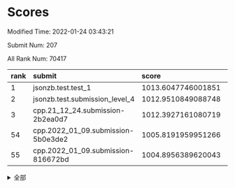 # Scores

Modified Time: 2022-01-24 03:43:21

Submit Num: 207

All Rank Num: 70417

| rank |               submit               |       score        |       sigma        | pk_num |
| :--- | :--------------------------------- | :----------------- | :----------------- | :----- |
| 1    | jsonzb.test.test_1                 | 1013.6047746001851 | 0.8156981060000225 | 1361   |
| 2    | jsonzb.test.submission_level_4     | 1012.9510849088748 | 0.803115658443084  | 1360   |
| 3    | cpp.21_12_24.submission-2b2ea0d7   | 1012.3927161080719 | 0.8147107400737127 | 1358   |
| 54   | cpp.2022_01_09.submission-5b0e3de2 | 1005.8191959951266 | 0.7369964337190453 | 1360   |
| 55   | cpp.2022_01_09.submission-816672bd | 1004.8956389620043 | 0.7077978392233877 | 1359   |


<details>
<summary>全部</summary>

| rank |                 submit                 |       score        |       sigma        | pk_num |
| :--- | :------------------------------------- | :----------------- | :----------------- | :----- |
| 1    | jsonzb.test.test_1                     | 1013.6047746001851 | 0.8156981060000225 | 1361   |
| 2    | jsonzb.test.submission_level_4         | 1012.9510849088748 | 0.803115658443084  | 1360   |
| 3    | cpp.21_12_24.submission-2b2ea0d7       | 1012.3927161080719 | 0.8147107400737127 | 1358   |
| 4    | gobigger.level_3.submission_level_3_25 | 1011.5593317847047 | 0.7600792316564523 | 1362   |
| 5    | gobigger.level_3.submission_level_3_41 | 1011.4903818310138 | 0.7941292331017469 | 1363   |
| 6    | gobigger.level_3.submission_level_3_38 | 1011.4077060626912 | 0.8079167750110624 | 1359   |
| 7    | gobigger.level_3.submission_level_3_30 | 1011.1722189251966 | 0.7794705594707794 | 1357   |
| 8    | gobigger.level_3.submission_level_3_37 | 1011.0334957660729 | 0.781685925047116  | 1366   |
| 9    | gobigger.level_3.submission_level_3_32 | 1010.9286346219363 | 0.7663374290310834 | 1362   |
| 10   | gobigger.level_3.submission_level_3_21 | 1010.8051965286359 | 0.7624609123779843 | 1357   |
| 11   | gobigger.level_3.submission_level_3_48 | 1010.8049101387396 | 0.7649615113696575 | 1363   |
| 12   | gobigger.level_3.submission_level_3_46 | 1010.8035286789566 | 0.7663260691076277 | 1364   |
| 13   | gobigger.level_3.submission_level_3_28 | 1010.7849589679028 | 0.7641507585393692 | 1367   |
| 14   | gobigger.level_3.submission_level_3_42 | 1010.7838743905297 | 0.7487319730384365 | 1363   |
| 15   | gobigger.level_3.submission_level_3_16 | 1010.6607773208002 | 0.7600025535423427 | 1365   |
| 16   | gobigger.level_3.submission_level_3_4  | 1010.5888042893371 | 0.7899724168523162 | 1361   |
| 17   | gobigger.level_3.submission_level_3_6  | 1010.5166357421145 | 0.7725623773807849 | 1367   |
| 18   | gobigger.level_3.submission_level_3_40 | 1010.4406600665511 | 0.7542148215021923 | 1365   |
| 19   | gobigger.level_3.submission_level_3_45 | 1010.4346510565117 | 0.788055420369106  | 1355   |
| 20   | gobigger.level_3.submission_level_3_2  | 1010.4165765322076 | 0.7653191796813569 | 1360   |
| 21   | gobigger.level_3.submission_level_3_26 | 1010.4158678300555 | 0.7530206465513447 | 1360   |
| 22   | gobigger.level_3.submission_level_3_24 | 1010.3283072568473 | 0.7628906044270104 | 1361   |
| 23   | gobigger.level_3.submission_level_3_15 | 1010.246067128673  | 0.776601068553472  | 1356   |
| 24   | gobigger.level_3.submission_level_3_36 | 1010.216292012635  | 0.7794549755802547 | 1363   |
| 25   | gobigger.level_3.submission_level_3_17 | 1010.2099307887693 | 0.7494702646453165 | 1361   |
| 26   | gobigger.level_3.submission_level_3_31 | 1010.1769614809207 | 0.7483272551041551 | 1353   |
| 27   | gobigger.level_3.submission_level_3_7  | 1010.1741967933007 | 0.7683244753374145 | 1362   |
| 28   | gobigger.level_3.submission_level_3_49 | 1010.1043771043102 | 0.7874233075522449 | 1357   |
| 29   | gobigger.level_3.submission_level_3_1  | 1009.9216516254306 | 0.7637842228315176 | 1357   |
| 30   | gobigger.level_3.submission_level_3_3  | 1009.830510509444  | 0.7563538334664183 | 1362   |
| 31   | gobigger.level_3.submission_level_3_39 | 1009.8051496092543 | 0.7699649286354765 | 1361   |
| 32   | gobigger.level_3.submission_level_3_10 | 1009.7579383622951 | 0.7508637565964428 | 1363   |
| 33   | gobigger.level_3.submission_level_3_0  | 1009.6227482049827 | 0.7418138045867478 | 1359   |
| 34   | gobigger.level_3.submission_level_3_29 | 1009.6109876751946 | 0.7424468616128351 | 1362   |
| 35   | gobigger.level_3.submission_level_3_27 | 1009.5620870788663 | 0.7526715751589652 | 1357   |
| 36   | gobigger.level_3.submission_level_3_23 | 1009.5037800609888 | 0.7662720913684946 | 1360   |
| 37   | gobigger.level_3.submission_level_3_14 | 1009.4856024283107 | 0.7473429695125317 | 1362   |
| 38   | gobigger.level_3.submission_level_3_47 | 1009.4468181266564 | 0.7452791313441672 | 1361   |
| 39   | gobigger.level_3.submission_level_3_9  | 1009.4231027560813 | 0.7457239785132238 | 1358   |
| 40   | gobigger.level_3.submission_level_3_5  | 1009.4053127425475 | 0.7596858497916111 | 1358   |
| 41   | gobigger.level_3.submission_level_3_13 | 1009.3685177166608 | 0.7508613251155454 | 1359   |
| 42   | gobigger.level_3.submission_level_3_20 | 1009.3421612896354 | 0.7858359611748976 | 1355   |
| 43   | gobigger.level_3.submission_level_3_44 | 1009.3297827023621 | 0.7481018624195414 | 1363   |
| 44   | gobigger.level_3.submission_level_3_43 | 1009.2881900153573 | 0.7572331496836451 | 1365   |
| 45   | gobigger.level_3.submission_level_3_8  | 1009.2644715130078 | 0.7415951387131644 | 1355   |
| 46   | gobigger.level_3.submission_level_3_22 | 1009.1196621383264 | 0.7670045077248813 | 1359   |
| 47   | gobigger.level_3.submission_level_3_11 | 1009.0072366694704 | 0.7473219207892031 | 1363   |
| 48   | gobigger.level_3.submission_level_3_19 | 1008.7666862836315 | 0.7513637571874211 | 1363   |
| 49   | gobigger.level_3.submission_level_3_34 | 1008.7227172838845 | 0.747457435420497  | 1360   |
| 50   | gobigger.level_3.submission_level_3_18 | 1008.5793714781269 | 0.741661462021631  | 1362   |
| 51   | gobigger.level_3.submission_level_3_33 | 1008.5403558391716 | 0.7513227411586451 | 1365   |
| 52   | gobigger.level_3.submission_level_3_12 | 1008.2025275462747 | 0.7519322213509494 | 1360   |
| 53   | gobigger.level_3.submission_level_3_35 | 1007.7358284412293 | 0.7598590130145928 | 1361   |
| 54   | cpp.2022_01_09.submission-5b0e3de2     | 1005.8191959951266 | 0.7369964337190453 | 1360   |
| 55   | cpp.2022_01_09.submission-816672bd     | 1004.8956389620043 | 0.7077978392233877 | 1359   |
| 56   | gobigger.level_1.submission_level_1_1  | 1004.5553859573178 | 0.7188039740533129 | 1360   |
| 57   | gobigger.level_1.submission_level_1_49 | 1004.5121571944495 | 0.7163776232919195 | 1361   |
| 58   | gobigger.level_1.submission_level_1_35 | 1004.3965950267586 | 0.7139543684694902 | 1360   |
| 59   | gobigger.level_1.submission_level_1_23 | 1004.2277974596643 | 0.7159648276020912 | 1360   |
| 60   | gobigger.level_1.submission_level_1_5  | 1004.2100397448049 | 0.7311974271905598 | 1361   |
| 61   | gobigger.level_1.submission_level_1_3  | 1004.1109137040398 | 0.7315651507607336 | 1358   |
| 62   | gobigger.level_1.submission_level_1_7  | 1004.0895818821741 | 0.7287879127499588 | 1358   |
| 63   | gobigger.level_1.submission_level_1_33 | 1004.0735049688826 | 0.7228699349747847 | 1362   |
| 64   | gobigger.level_1.submission_level_1_11 | 1003.9347665290735 | 0.7125723659604144 | 1366   |
| 65   | gobigger.level_1.submission_level_1_27 | 1003.8720350391945 | 0.7165748549617482 | 1362   |
| 66   | gobigger.level_1.submission_level_1_24 | 1003.7535787697536 | 0.7109156052460366 | 1360   |
| 67   | gobigger.level_1.submission_level_1_41 | 1003.7381806717133 | 0.7230302516340988 | 1361   |
| 68   | gobigger.level_1.submission_level_1_28 | 1003.7144377265529 | 0.7217947693758666 | 1359   |
| 69   | gobigger.level_1.submission_level_1_34 | 1003.6779776186776 | 0.7214051978772984 | 1360   |
| 70   | gobigger.level_1.submission_level_1_39 | 1003.6523687592756 | 0.712887269102573  | 1365   |
| 71   | gobigger.level_1.submission_level_1_44 | 1003.6405798964779 | 0.7246975969389936 | 1367   |
| 72   | gobigger.level_1.submission_level_1_16 | 1003.5934544703721 | 0.7132121879294155 | 1359   |
| 73   | gobigger.level_1.submission_level_1_40 | 1003.5618336333965 | 0.7347500642462121 | 1360   |
| 74   | gobigger.level_1.submission_level_1_38 | 1003.5529583667475 | 0.7178430112107289 | 1367   |
| 75   | gobigger.level_1.submission_level_1_4  | 1003.2841851725802 | 0.7180369150700964 | 1364   |
| 76   | gobigger.level_1.submission_level_1_32 | 1003.2803454162039 | 0.7149674194758563 | 1358   |
| 77   | gobigger.level_1.submission_level_1_21 | 1003.2714769379855 | 0.7203923787180716 | 1361   |
| 78   | gobigger.level_1.submission_level_1_19 | 1003.249103003314  | 0.7153045672245825 | 1359   |
| 79   | gobigger.level_1.submission_level_1_0  | 1003.1504641015918 | 0.713433643296445  | 1358   |
| 80   | gobigger.level_1.submission_level_1_9  | 1003.1072899987261 | 0.714855399137578  | 1366   |
| 81   | gobigger.level_1.submission_level_1_17 | 1002.9802052194125 | 0.7098977092495126 | 1358   |
| 82   | gobigger.level_1.submission_level_1_18 | 1002.9766442117366 | 0.7148917555072054 | 1361   |
| 83   | gobigger.level_1.submission_level_1_48 | 1002.9551653871625 | 0.7181174118795458 | 1354   |
| 84   | gobigger.level_1.submission_level_1_30 | 1002.949655719453  | 0.7194724082143203 | 1361   |
| 85   | gobigger.level_1.submission_level_1_22 | 1002.9224106161562 | 0.709793971270494  | 1365   |
| 86   | gobigger.level_1.submission_level_1_26 | 1002.9100458062939 | 0.7183797131680038 | 1362   |
| 87   | gobigger.level_1.submission_level_1_37 | 1002.8812099667385 | 0.7295555309420726 | 1360   |
| 88   | gobigger.level_1.submission_level_1_6  | 1002.8256355812929 | 0.7174872326256791 | 1361   |
| 89   | gobigger.level_1.submission_level_1_2  | 1002.8253724407249 | 0.7083267898898984 | 1361   |
| 90   | gobigger.level_1.submission_level_1_46 | 1002.8163081661602 | 0.7233259429288346 | 1356   |
| 91   | gobigger.level_1.submission_level_1_15 | 1002.797475153407  | 0.7174148023904067 | 1365   |
| 92   | gobigger.level_1.submission_level_1_13 | 1002.7727224392021 | 0.7099738369031438 | 1359   |
| 93   | gobigger.level_1.submission_level_1_43 | 1002.7537137967283 | 0.70916323338999   | 1362   |
| 94   | gobigger.level_1.submission_level_1_36 | 1002.7510612153733 | 0.7144184761707105 | 1361   |
| 95   | gobigger.level_1.submission_level_1_31 | 1002.7316337533754 | 0.7063986438468592 | 1356   |
| 96   | gobigger.level_1.submission_level_1_45 | 1002.6894621116945 | 0.7166555910599592 | 1363   |
| 97   | gobigger.level_1.submission_level_1_29 | 1002.6361445287416 | 0.7211867473582361 | 1355   |
| 98   | gobigger.level_1.submission_level_1_8  | 1002.628812498021  | 0.7022317517572648 | 1358   |
| 99   | gobigger.level_1.submission_level_1_25 | 1002.6085200971609 | 0.7197845014784786 | 1358   |
| 100  | gobigger.level_1.submission_level_1_42 | 1002.4757502466408 | 0.7148126932465851 | 1359   |
| 101  | gobigger.level_1.submission_level_1_14 | 1002.4517360884356 | 0.7270545610442386 | 1357   |
| 102  | gobigger.level_1.submission_level_1_20 | 1002.1992337721616 | 0.7039469773364724 | 1362   |
| 103  | gobigger.level_1.submission_level_1_10 | 1002.1837685957494 | 0.716260382940958  | 1359   |
| 104  | gobigger.level_1.submission_level_1_12 | 1001.8321918597773 | 0.7138471373326867 | 1359   |
| 105  | gobigger.level_1.submission_level_1_47 | 1001.8273493204534 | 0.7034752415549124 | 1361   |
| 106  | gobigger.random.submission_random_18   | 997.3101924496173  | 0.7124272626747326 | 1363   |
| 107  | gobigger.random.submission_random_5    | 997.0982416504013  | 0.708104603360522  | 1360   |
| 108  | gobigger.random.submission_random_14   | 996.9268559211109  | 0.7048600368652346 | 1358   |
| 109  | gobigger.random.submission_random_42   | 996.8267709040596  | 0.7046611422006591 | 1357   |
| 110  | gobigger.random.submission_random_1    | 996.6297100994988  | 0.7063652883856122 | 1356   |
| 111  | gobigger.random.submission_random_13   | 996.6169533978983  | 0.703486901492625  | 1355   |
| 112  | gobigger.random.submission_random_44   | 996.6082809151824  | 0.7066388745980121 | 1360   |
| 113  | gobigger.random.submission_random_15   | 996.5184713271183  | 0.7022293147996659 | 1360   |
| 114  | gobigger.random.submission_random_27   | 996.4837168960515  | 0.713858137331523  | 1360   |
| 115  | gobigger.random.submission_random_21   | 996.483549736789   | 0.69999759701729   | 1365   |
| 116  | gobigger.random.submission_random_22   | 996.4624762985126  | 0.7130365294051217 | 1364   |
| 117  | gobigger.random.submission_random_37   | 996.3596714743575  | 0.7070977628999234 | 1362   |
| 118  | gobigger.random.submission_random_10   | 996.3021095170855  | 0.7073285143951646 | 1361   |
| 119  | gobigger.random.submission_random_47   | 996.2838939367753  | 0.7072052747747867 | 1355   |
| 120  | gobigger.random.submission_random_8    | 996.2785833223097  | 0.709926576099368  | 1362   |
| 121  | gobigger.random.submission_random_17   | 996.2126733213037  | 0.7227001870734473 | 1362   |
| 122  | gobigger.random.submission_random_0    | 996.1143953913355  | 0.7134552527310981 | 1360   |
| 123  | gobigger.random.submission_random_20   | 996.1096760641872  | 0.7217320985074526 | 1359   |
| 124  | gobigger.random.submission_random_43   | 996.0555577972916  | 0.708193655850273  | 1363   |
| 125  | gobigger.random.submission_random_45   | 996.0525878542315  | 0.7082046246515916 | 1363   |
| 126  | gobigger.random.submission_random_25   | 996.0473171167338  | 0.7156794209628536 | 1362   |
| 127  | gobigger.random.submission_random_9    | 996.0408017480141  | 0.7151212049325514 | 1362   |
| 128  | gobigger.random.submission_random_29   | 996.0359694946545  | 0.7111678895346112 | 1361   |
| 129  | gobigger.random.submission_random_7    | 995.9857612303175  | 0.725358330682752  | 1358   |
| 130  | gobigger.random.submission_random_28   | 995.9571611010567  | 0.7069776453329794 | 1360   |
| 131  | gobigger.random.submission_random_31   | 995.9125299151002  | 0.7080295146995105 | 1360   |
| 132  | gobigger.random.submission_random_2    | 995.8561414409821  | 0.7070933633385136 | 1364   |
| 133  | gobigger.random.submission_random_26   | 995.8177666113756  | 0.6990647870558032 | 1361   |
| 134  | gobigger.random.submission_random_46   | 995.6712544320519  | 0.7337878147227813 | 1364   |
| 135  | gobigger.random.submission_random_41   | 995.6682082846037  | 0.7090636215645731 | 1361   |
| 136  | gobigger.random.submission_random_16   | 995.640090303015   | 0.7128167918007277 | 1361   |
| 137  | gobigger.random.submission_random_38   | 995.6276413884501  | 0.7255001631108816 | 1359   |
| 138  | gobigger.random.submission_random_39   | 995.5551108797343  | 0.7151272128847725 | 1367   |
| 139  | gobigger.random.submission_random_48   | 995.5020068701358  | 0.7161432699605186 | 1364   |
| 140  | gobigger.random.submission_random_32   | 995.4867346094757  | 0.724269577351313  | 1361   |
| 141  | gobigger.random.submission_random_49   | 995.4440592976724  | 0.7137556364341601 | 1361   |
| 142  | gobigger.random.submission_random_24   | 995.4016247793805  | 0.727203102031388  | 1362   |
| 143  | gobigger.random.submission_random_6    | 995.3576580434441  | 0.7234027219464406 | 1355   |
| 144  | gobigger.random.submission_random_34   | 995.2842684402589  | 0.7101593087661339 | 1363   |
| 145  | gobigger.random.submission_random_36   | 995.2599143476081  | 0.73550391441958   | 1360   |
| 146  | gobigger.random.submission_random_4    | 995.1872985895776  | 0.697233885159308  | 1364   |
| 147  | gobigger.random.submission_random_30   | 995.1395207754219  | 0.7135461124838028 | 1362   |
| 148  | gobigger.random.submission_random_3    | 994.9267010219158  | 0.7077682363450957 | 1355   |
| 149  | gobigger.random.submission_random_40   | 994.7859034398467  | 0.7082320398840249 | 1361   |
| 150  | gobigger.random.submission_random_33   | 994.7700913995099  | 0.7116599345745733 | 1353   |
| 151  | gobigger.random.submission_random_11   | 994.7102515852494  | 0.7117244872449744 | 1359   |
| 152  | gobigger.random.submission_random_23   | 994.5225839184513  | 0.7070344164174166 | 1356   |
| 153  | gobigger.level_2.submission_level_2_17 | 994.3875974409794  | 0.7461991479683026 | 1365   |
| 154  | gobigger.random.submission_random_12   | 994.3570051443821  | 0.722704002751316  | 1363   |
| 155  | gobigger.level_2.submission_level_2_48 | 994.278572333924   | 0.729436529048947  | 1363   |
| 156  | gobigger.random.submission_random_35   | 994.1029861226274  | 0.7181838578716506 | 1364   |
| 157  | gobigger.random.submission_random_19   | 994.0906953931922  | 0.7155458602813041 | 1361   |
| 158  | gobigger.level_2.submission_level_2_25 | 993.4007554829208  | 0.7463949866223071 | 1364   |
| 159  | gobigger.level_2.submission_level_2_6  | 993.2800916999568  | 0.7362967875946825 | 1360   |
| 160  | gobigger.level_2.submission_level_2_31 | 993.2384309863527  | 0.727230327479073  | 1357   |
| 161  | gobigger.level_2.submission_level_2_12 | 993.126982341169   | 0.7363807073044316 | 1363   |
| 162  | gobigger.level_2.submission_level_2_45 | 993.0365363389692  | 0.7543631970743592 | 1360   |
| 163  | gobigger.level_2.submission_level_2_46 | 992.96082038554    | 0.749151283511592  | 1360   |
| 164  | gobigger.level_2.submission_level_2_15 | 992.9506103961894  | 0.7513344335003752 | 1362   |
| 165  | gobigger.level_2.submission_level_2_30 | 992.8194969392863  | 0.7348911015000269 | 1363   |
| 166  | gobigger.level_2.submission_level_2_13 | 992.7621250866808  | 0.7314814544849043 | 1363   |
| 167  | gobigger.level_2.submission_level_2_38 | 992.7014800392635  | 0.7476704187731229 | 1363   |
| 168  | gobigger.level_2.submission_level_2_16 | 992.6582281236261  | 0.7338699034999246 | 1359   |
| 169  | gobigger.level_2.submission_level_2_7  | 992.6413170756239  | 0.7346133319843012 | 1361   |
| 170  | gobigger.level_2.submission_level_2_40 | 992.5990144755681  | 0.7404886807487133 | 1359   |
| 171  | gobigger.level_2.submission_level_2_28 | 992.5809456520972  | 0.7478612593917825 | 1361   |
| 172  | gobigger.level_2.submission_level_2_19 | 992.569097743275   | 0.7415951376095342 | 1364   |
| 173  | gobigger.level_2.submission_level_2_21 | 992.5617156957616  | 0.7509254122736692 | 1361   |
| 174  | gobigger.level_2.submission_level_2_3  | 992.5197829427436  | 0.7477319622174489 | 1362   |
| 175  | gobigger.level_2.submission_level_2_1  | 992.5002887524809  | 0.7658176328459924 | 1363   |
| 176  | gobigger.level_2.submission_level_2_9  | 992.2843408098676  | 0.7552457465789694 | 1354   |
| 177  | gobigger.level_2.submission_level_2_47 | 992.2516529950793  | 0.7462724263490869 | 1364   |
| 178  | gobigger.level_2.submission_level_2_36 | 992.227764518679   | 0.7239098820076342 | 1364   |
| 179  | gobigger.level_2.submission_level_2_49 | 992.2262055410692  | 0.7489625069375531 | 1360   |
| 180  | gobigger.level_2.submission_level_2_34 | 992.1833994009475  | 0.7380463842894307 | 1363   |
| 181  | gobigger.level_2.submission_level_2_14 | 992.1279376490662  | 0.76081598100744   | 1361   |
| 182  | gobigger.level_2.submission_level_2_18 | 992.0866698961687  | 0.746554448532855  | 1355   |
| 183  | gobigger.level_2.submission_level_2_20 | 991.9938190752138  | 0.7376130433713287 | 1361   |
| 184  | gobigger.level_2.submission_level_2_22 | 991.9873406597351  | 0.7280848497281134 | 1359   |
| 185  | gobigger.level_2.submission_level_2_35 | 991.962103095343   | 0.7323730319809382 | 1357   |
| 186  | gobigger.level_2.submission_level_2_2  | 991.8760031960493  | 0.7630116615113529 | 1365   |
| 187  | gobigger.level_2.submission_level_2_42 | 991.8601960455225  | 0.7451866118994315 | 1359   |
| 188  | gobigger.level_2.submission_level_2_29 | 991.7974942444537  | 0.7552643144379445 | 1363   |
| 189  | gobigger.level_2.submission_level_2_41 | 991.6605989989688  | 0.7329432551349957 | 1361   |
| 190  | gobigger.level_2.submission_level_2_37 | 991.6505280614111  | 0.7498574911380664 | 1358   |
| 191  | gobigger.level_2.submission_level_2_0  | 991.569004226468   | 0.7465503550181647 | 1360   |
| 192  | gobigger.level_2.submission_level_2_44 | 991.5573549934525  | 0.7428012716568023 | 1367   |
| 193  | gobigger.level_2.submission_level_2_24 | 991.4515808884129  | 0.7579759647220419 | 1360   |
| 194  | gobigger.level_2.submission_level_2_5  | 991.4127001560977  | 0.7466264208214317 | 1361   |
| 195  | gobigger.level_2.submission_level_2_32 | 991.2682145642625  | 0.7366249065760078 | 1363   |
| 196  | gobigger.level_2.submission_level_2_27 | 991.13836580822    | 0.7476176123850589 | 1358   |
| 197  | gobigger.level_2.submission_level_2_10 | 991.1311094949941  | 0.7394170141073664 | 1364   |
| 198  | gobigger.level_2.submission_level_2_43 | 991.0743641266137  | 0.7614352903348844 | 1367   |
| 199  | gobigger.level_2.submission_level_2_23 | 990.888954121754   | 0.7768104602868832 | 1360   |
| 200  | gobigger.level_2.submission_level_2_26 | 990.8682730538344  | 0.7455295774199803 | 1361   |
| 201  | gobigger.level_2.submission_level_2_8  | 990.794494998825   | 0.7627037793494694 | 1361   |
| 202  | gobigger.level_2.submission_level_2_4  | 990.6671321823304  | 0.7517259809859208 | 1361   |
| 203  | gobigger.level_2.submission_level_2_39 | 990.3565288200814  | 0.7600736771456603 | 1363   |
| 204  | gobigger.level_2.submission_level_2_11 | 989.8133605128404  | 0.7574630578460364 | 1360   |
| 205  | gobigger.level_2.submission_level_2_33 | 989.2595299813702  | 0.7735542638191022 | 1357   |
| 206  | gobigger.none.submission_none_1        | 977.969576024202   | 1.302755096976825  | 1360   |
| 207  | gobigger.none.submission_none_0        | 974.770951943394   | 1.536198655050477  | 1360   |

</details>